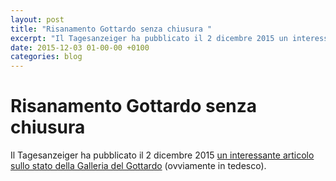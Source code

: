 ```yaml
---
layout: post
title: "Risanamento Gottardo senza chiusura "
excerpt: "Il Tagesanzeiger ha pubblicato il 2 dicembre 2015 un interessante articolo sullo stato della Galleria del Gottardo (ovviamente in tedesco)."
date: 2015-12-03 01-00-00 +0100
categories: blog
---
```


# Risanamento Gottardo senza chiusura 

Il Tagesanzeiger ha pubblicato il 2 dicembre 2015 [un interessante articolo sullo stato della Galleria del Gottardo](http://www.tagesanzeiger.ch/schweiz/standard/es-ginge-vorerst-ohne-vollsperrung/story/28981016) (ovviamente in tedesco).

